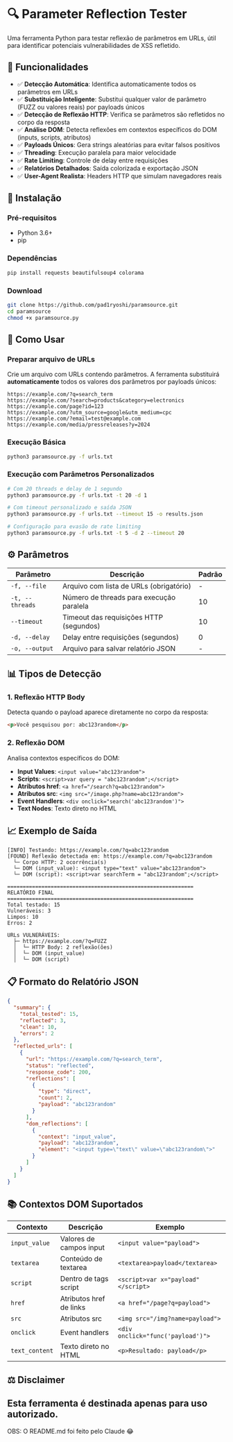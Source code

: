 # 🔍 Parameter Reflection Tester

Uma ferramenta Python para testar reflexão de parâmetros em URLs, útil para identificar potenciais vulnerabilidades de XSS refletido.

## 🎯 Funcionalidades

- ✅ **Detecção Automática**: Identifica automaticamente todos os parâmetros em URLs
- ✅ **Substituição Inteligente**: Substitui qualquer valor de parâmetro (FUZZ ou valores reais) por payloads únicos
- ✅ **Detecção de Reflexão HTTP**: Verifica se parâmetros são refletidos no corpo da resposta
- ✅ **Análise DOM**: Detecta reflexões em contextos específicos do DOM (inputs, scripts, atributos)
- ✅ **Payloads Únicos**: Gera strings aleatórias para evitar falsos positivos
- ✅ **Threading**: Execução paralela para maior velocidade
- ✅ **Rate Limiting**: Controle de delay entre requisições
- ✅ **Relatórios Detalhados**: Saída colorizada e exportação JSON
- ✅ **User-Agent Realista**: Headers HTTP que simulam navegadores reais

## 🚀 Instalação

### Pré-requisitos
- Python 3.6+
- pip

### Dependências
```bash
pip install requests beautifulsoup4 colorama
```

### Download
```bash
git clone https://github.com/pad1ryoshi/paramsource.git
cd paramsource
chmod +x paramsource.py
```

## 📝 Como Usar

### Preparar arquivo de URLs
Crie um arquivo com URLs contendo parâmetros. A ferramenta substituirá **automaticamente** todos os valores dos parâmetros por payloads únicos:

```
https://example.com/?q=search_term
https://example.com/?search=products&category=electronics
https://example.com/page?id=123
https://example.com/?utm_source=google&utm_medium=cpc
https://example.com/?email=test@example.com
https://example.com/media/pressreleases?y=2024
```

### Execução Básica
```bash
python3 paramsource.py -f urls.txt
```

### Execução com Parâmetros Personalizados
```bash
# Com 20 threads e delay de 1 segundo
python3 paramsource.py -f urls.txt -t 20 -d 1

# Com timeout personalizado e saída JSON
python3 paramsource.py -f urls.txt --timeout 15 -o results.json

# Configuração para evasão de rate limiting
python3 paramsource.py -f urls.txt -t 5 -d 2 --timeout 20
```

## ⚙️ Parâmetros

| Parâmetro | Descrição | Padrão |
|-----------|-----------|---------|
| `-f, --file` | Arquivo com lista de URLs (obrigatório) | - |
| `-t, --threads` | Número de threads para execução paralela | 10 |
| `--timeout` | Timeout das requisições HTTP (segundos) | 10 |
| `-d, --delay` | Delay entre requisições (segundos) | 0 |
| `-o, --output` | Arquivo para salvar relatório JSON | - |

## 📊 Tipos de Detecção

### 1. Reflexão HTTP Body
Detecta quando o payload aparece diretamente no corpo da resposta:
```html
<p>Você pesquisou por: abc123random</p>
```

### 2. Reflexão DOM
Analisa contextos específicos do DOM:

- **Input Values**: `<input value="abc123random">`
- **Scripts**: `<script>var query = "abc123random";</script>`
- **Atributos href**: `<a href="/search?q=abc123random">`
- **Atributos src**: `<img src="/image.php?name=abc123random">`
- **Event Handlers**: `<div onclick="search('abc123random')">`
- **Text Nodes**: Texto direto no HTML

## 📈 Exemplo de Saída

```
[INFO] Testando: https://example.com/?q=abc123random
[FOUND] Reflexão detectada em: https://example.com/?q=abc123random
  └─ Corpo HTTP: 2 ocorrência(s)
  └─ DOM (input_value): <input type="text" value="abc123random">
  └─ DOM (script): <script>var searchTerm = "abc123random";</script>

============================================================
RELATÓRIO FINAL
============================================================
Total testado: 15
Vulneráveis: 3
Limpos: 10
Erros: 2

URLs VULNERÁVEIS:
  ├─ https://example.com/?q=FUZZ
  │  └─ HTTP Body: 2 reflexão(ões)
  │  └─ DOM (input_value)
  │  └─ DOM (script)
```

## 📋 Formato do Relatório JSON

```json
{
  "summary": {
    "total_tested": 15,
    "reflected": 3,
    "clean": 10,
    "errors": 2
  },
  "reflected_urls": [
    {
      "url": "https://example.com/?q=search_term",
      "status": "reflected",
      "response_code": 200,
      "reflections": [
        {
          "type": "direct",
          "count": 2,
          "payload": "abc123random"
        }
      ],
      "dom_reflections": [
        {
          "context": "input_value",
          "payload": "abc123random",
          "element": "<input type=\"text\" value=\"abc123random\">"
        }
      ]
    }
  ]
}
```

## 📚 Contextos DOM Suportados

| Contexto | Descrição | Exemplo |
|----------|-----------|---------|
| `input_value` | Valores de campos input | `<input value="payload">` |
| `textarea` | Conteúdo de textarea | `<textarea>payload</textarea>` |
| `script` | Dentro de tags script | `<script>var x="payload"</script>` |
| `href` | Atributos href de links | `<a href="/page?q=payload">` |
| `src` | Atributos src | `<img src="/img?name=payload">` |
| `onclick` | Event handlers | `<div onclick="func('payload')">` |
| `text_content` | Texto direto no HTML | `<p>Resultado: payload</p>` |

## ⚖️ Disclaimer

Esta ferramenta é destinada apenas para uso autorizado.
---

OBS: O README.md foi feito pelo Claude 😂
